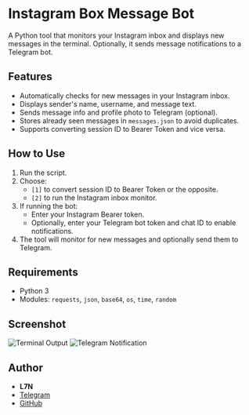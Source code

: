 
# Instagram Box Message Bot

A Python tool that monitors your Instagram inbox and displays new messages in the terminal. Optionally, it sends message notifications to a Telegram bot.

## Features
- Automatically checks for new messages in your Instagram inbox.
- Displays sender's name, username, and message text.
- Sends message info and profile photo to Telegram (optional).
- Stores already seen messages in `messages.json` to avoid duplicates.
- Supports converting session ID to Bearer Token and vice versa.

## How to Use
1. Run the script.
2. Choose:
   - `[1]` to convert session ID to Bearer Token or the opposite.
   - `[2]` to run the Instagram inbox monitor.
3. If running the bot:
   - Enter your Instagram Bearer token.
   - Optionally, enter your Telegram bot token and chat ID to enable notifications.
4. The tool will monitor for new messages and optionally send them to Telegram.

## Requirements
- Python 3
- Modules: `requests`, `json`, `base64`, `os`, `time`, `random`

## Screenshot
![Terminal Output](screenshot_terminal.jpg)
![Telegram Notification](screenshot_telegram.jpg)

## Author
- **L7N**
- [Telegram](https://t.me/PyL7N)
- [GitHub](https://github.com/is-L7N)
